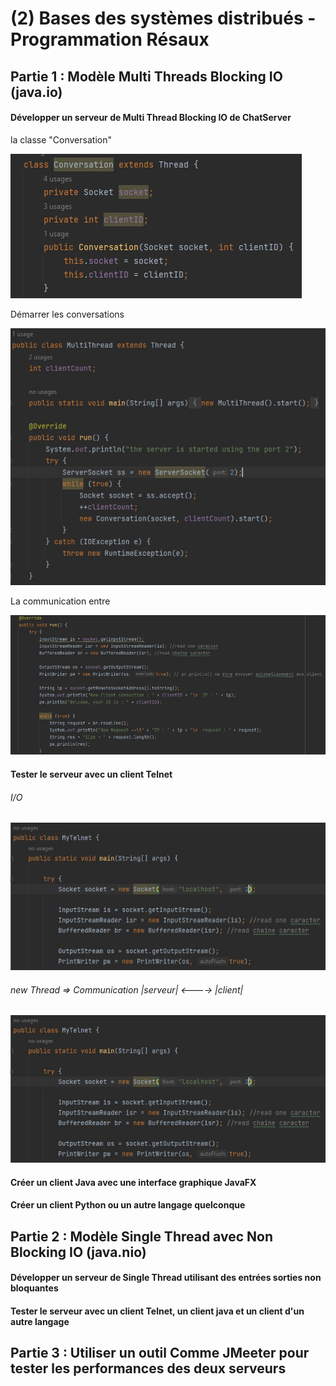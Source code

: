 # (2) Bases des systèmes distribués - Programmation Résaux

## Partie 1 : Modèle Multi Threads Blocking IO (java.io)

   #### Développer un serveur de Multi Thread Blocking IO de ChatServer
   la classe "Conversation"
   
   ![](images/2.jpg)      
         
   Démarrer les conversations
   
   ![](images/1.jpg)
   
   La communication entre 
   
   ![](images/3.jpg)
   
   #### Tester le serveur avec un client Telnet
   ###### I/O
   ![](images/4.jpg)
   ###### new Thread => Communication |serveur| <----> |client|
   ![](images/4.jpg)
   
   #### Créer un client Java avec une interface graphique JavaFX
   
   #### Créer un client Python ou un autre langage quelconque
      
## Partie 2 : Modèle Single Thread avec Non Blocking IO (java.nio)
   #### Développer un serveur de Single Thread  utilisant des entrées sorties non bloquantes 
   #### Tester le serveur avec un client Telnet, un client java et un client d'un autre langage
      
## Partie 3 : Utiliser un outil Comme JMeeter pour tester les performances des deux serveurs
